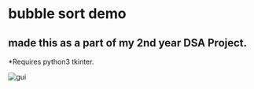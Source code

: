 # bubble sort demo
## made this as a part of my 2nd year DSA Project. 

*Requires python3 tkinter.


![gui](https://github.com/mohitbaggu/Simple-bubble-sorting-visualizer/assets/100599424/4b23c6cb-1684-4426-b0b3-0fb8bc433ef9)
